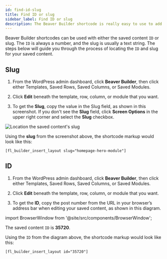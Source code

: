 ```yaml
---
id: find-id-slug
title: Find ID or slug
sidebar_label: Find ID or slug
description: The Beaver Builder shortcode is really easy to use to add content to your layouts. This reference shows the syntax of the shortcode, including examples with attributes.
---
```


Beaver Builder shortcodes can be used with either the saved content `ID` or slug. The `ID` is always a number, and the slug is usually a text string. The steps below will guide you through the process of locating the `ID` and slug for your saved content.

## Slug

1. From the WordPress admin dashboard, click **Beaver Builder**, then click either Templates, Saved Rows, Saved Columns, or Saved Modules.

2. Click **Edit** beneath the template, row, column, or module that you want.

3. To get the **Slug**, copy the value in the Slug field, as shown in this screenshot.
   If you don't see the **Slug** field, click **Screen Options** in the upper right corner and select the **Slug** checkbox.

![Location the saved content's slug](/img/beaver-builder/shortcodes--find-id-slug--1.jpg)

Using the **slug** from the screenshot above, the shortcode markup would look like this:

```markup
[fl_builder_insert_layout slug="homepage-hero-module"]
```

## ID

1. From the WordPress admin dashboard, click **Beaver Builder**, then click either Templates, Saved Rows, Saved Columns, or Saved Modules.

2. Click **Edit** beneath the template, row, column, or module that you want.

3. To get the **ID**, copy the post number from the URL in your browser’s address bar when editing your saved content, as shown in this diagram.

import BrowserWindow from '@site/src/components/BrowserWindow';

<BrowserWindow url='https://my-website.com/wp-admin/post.php?post=35720&action=edit'>

The saved content `ID` is **35720**.

</BrowserWindow>

Using the `ID` from the diagram above, the shortcode markup would look like this:

```markup
[fl_builder_insert_layout id="35720"]
```
